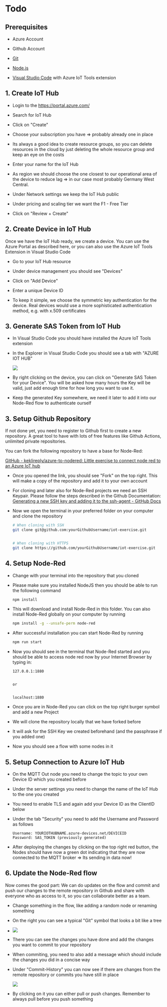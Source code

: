 # Todo

## Prerequisites

- Azure Account

- Github Account

- [Git](https://git-scm.com/downloads)

- [Node.js](https://nodejs.org/en/download/)

- [Visual Studio Code](https://code.visualstudio.com/download) with Azure IoT Tools extension



## 1. Create IoT Hub

- Login to the https://portal.azure.com/

- Search for IoT Hub

- Click on "Create"

- Choose your subscription you have => probably already one in place

- Its always a good idea to create resource groups, so you can delete resources in the cloud by just deleting the whole resource group and keep an eye on the costs

- Enter your name for the IoT Hub

- As region we should choose the one closest to our operational area of the device to reduce lag => in our case most probably Germany West Central.

- Under Network settings we keep the IoT Hub public

- Under pricing and scaling tier we want the F1 - Free Tier

- Click on "Review + Create"



## 2. Create Device in IoT Hub

Once we have the IoT Hub ready, we create a device. You can use the Azure Portal as described here, or you can also use the Azure IoT Tools Extension in Visual Studio Code

- Go to your IoT Hub resource

- Under device management you should see "Devices"

- Click on "Add Device"

- Enter a unique Device ID

- To keep it simple, we choose the symmetric key authentication for the device. Real devices would use a more sophisticated authentication method, e.g. with x.509 certificates



## 3. Generate SAS Token from IoT Hub

- In Visual Studio Code you should have installed the Azure IoT Tools extension

- In the Explorer in Visual Studio Code you should see a tab with "AZURE IOT HUB"
  
  ![](https://github.com/keklireply/azure-to-nodered/blob/main/snips/image1.png)

- By right clicking on the device, you can click on "Generate SAS Token for your Device". You will be asked how many hours the Key will be valid, just add enough time for how long you want to use it.

- Keep the generated Key somewhere, we need it later to add it into our Node-Red flow to authenticate ourself



## 3. Setup Github Repository

If not done yet, you need to register to Github first to create a new repository. A great tool to have with lots of free features like Github Actions, unlimited private repositories. 

You can fork the following repository to have a base for Node-Red:

[GitHub - keklireply/azure-to-nodered: Little exercise to connect node red to an Azure IoT hub](https://github.com/keklireply/azure-to-nodered)

- Once you opened the link, you should see "Fork" on the top right. This will make a copy of the repository and add it to your own account

- For cloning and later also for Node-Red projects we need an SSH Keypair. Please follow the steps described in the Github Documentation: [Generating a new SSH key and adding it to the ssh-agent - GitHub Docs](https://docs.github.com/en/authentication/connecting-to-github-with-ssh/generating-a-new-ssh-key-and-adding-it-to-the-ssh-agent)

- Now we open the terminal in your preferred folder on your computer and clone the repository
  
  ```bash
  # When cloning with SSH
  git clone git@github.com:yourGithubUsername/iot-exercise.git
  
  
  # When cloning with HTTPS
  git clone https://github.com/yourGithubUsername/iot-exercise.git       
  ```

## 4. Setup Node-Red

- Change with your terminal into the repository that you cloned

- Please make sure you installed NodeJS then you should be able to run the following command
  
  ```bash
  npm install
  ```

- This will download and install Node-Red in this folder. You can also install Node-Red globally on your computer by running
  
  ```bash
  npm install -g --unsafe-perm node-red
  ```

- After successful installation you can start Node-Red by running
  
  ```bash
  npm run start
  ```

- Now you should see in the terminal that Node-Red started and you should be able to access node red now by your Internet Browser by typing in:
  
  ```url
  127.0.0.1:1880
  
  
  or
  
  
  localhost:1880
  ```

- Once you are in Node-Red you can click on the top right burger symbol and add a new Project

- We will clone the repository locally that we have forked before

- It will ask for the SSH Key we created beforehand (and the passphrase if you added one)

- Now you should see a flow with some nodes in it

## 5. Setup Connection to Azure IoT Hub

- On the MQTT Out node you need to change the topic to your own Device ID which you created before

- Under the server settings you need to change the name of the IoT Hub to the one you created

- You need to enable TLS and again add your Device ID as the ClientID below

- Under the tab "Security" you need to add the Username and Password as follows
  
  ```
  Username: YOURIOTHUBNAME.azure-devices.net/DEVICEID
  Password: SAS_TOKEN (previously generated)
  ```

- After deploying the changes by clicking on the top right red button, the Nodes should have now a green dot indicating that they are now connected to the MQTT broker => Its sending in data now!

## 6. Update the Node-Red flow

Now comes the good part: We can do updates on the flow and commit and push our changes to the remote repository in Github and share with everyone who as access to it, so you can collaborate better as a team.



- Change something in the flow, like adding a random node or renaming something

- On the right you can see a typical "Git" symbol that looks a bit like a tree

- ![](https://github.com/keklireply/azure-to-nodered/blob/main/snips/image2.png)

- There you can see the changes you have done and add the changes you want to commit to your repository

- When commiting, you need to also add a message which should include the changes you did in a concise way

- Under "Commit-History" you can now see if there are changes from the remote repository or commits you have still in place
  
  ![](https://github.com/keklireply/azure-to-nodered/blob/main/snips/image3.png)

- By clicking on it you can either pull or push changes. Remember to always pull before you push something